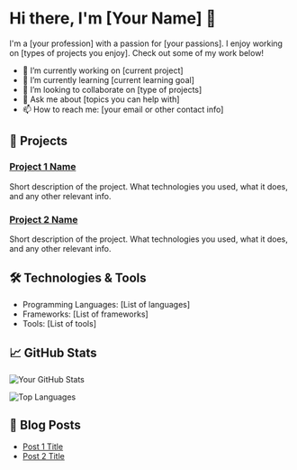 # Hi there, I'm [Your Name] 👋

I'm a [your profession] with a passion for [your passions]. I enjoy working on [types of projects you enjoy]. Check out some of my work below!

- 🔭 I’m currently working on [current project]
- 🌱 I’m currently learning [current learning goal]
- 👯 I’m looking to collaborate on [type of projects]
- 💬 Ask me about [topics you can help with]
- 📫 How to reach me: [your email or other contact info]

## 🚀 Projects

### [Project 1 Name](https://github.com/yourusername/project1)
Short description of the project. What technologies you used, what it does, and any other relevant info.

### [Project 2 Name](https://github.com/yourusername/project2)
Short description of the project. What technologies you used, what it does, and any other relevant info.

## 🛠️ Technologies & Tools
- Programming Languages: [List of languages]
- Frameworks: [List of frameworks]
- Tools: [List of tools]

## 📈 GitHub Stats
![Your GitHub Stats](https://github-readme-stats.vercel.app/api?username=yourusername&show_icons=true)

![Top Languages](https://github-readme-stats.vercel.app/api/top-langs/?username=yourusername&layout=compact)

## 📝 Blog Posts
- [Post 1 Title](link)
- [Post 2 Title](link)
